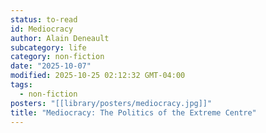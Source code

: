 ```yaml
---
status: to-read
id: Mediocracy
author: Alain Deneault
subcategory: life
category: non-fiction
date: "2025-10-07"
modified: 2025-10-25 02:12:32 GMT-04:00
tags:
  - non-fiction
posters: "[[library/posters/mediocracy.jpg]]"
title: "Mediocracy: The Politics of the Extreme Centre"
---
```

